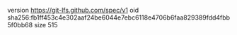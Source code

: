 version https://git-lfs.github.com/spec/v1
oid sha256:fb1ff453c4e302aaf24be6044e7ebc6118e4706b6faa829389fdd4fbb5f0bb68
size 515
